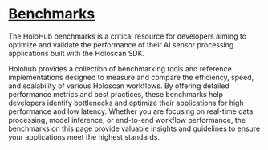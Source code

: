 # [Benchmarks](https://github.com/nvidia-holoscan/holohub/tree/main/benchmarks)

The HoloHub benchmarks is a critical resource for developers aiming to optimize and validate the performance of their AI sensor processing applications built with the Holoscan SDK. 

Holohub provides a collection of benchmarking tools and reference implementations designed to measure and compare the efficiency, speed, and scalability of various Holoscan workflows. By offering detailed performance metrics and best practices, these benchmarks help developers identify bottlenecks and optimize their applications for high performance and low latency. Whether you are focusing on real-time data processing, model inference, or end-to-end workflow performance, the benchmarks on this page provide valuable insights and guidelines to ensure your applications meet the highest standards.